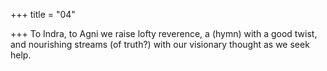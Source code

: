 +++
title = "04"

+++
To Indra, to Agni we raise lofty reverence, a (hymn) with a good twist, and nourishing streams (of truth?) with our visionary thought as we  seek help.